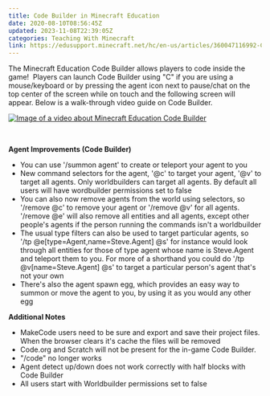 ```yaml
---
title: Code Builder in Minecraft Education
date: 2020-08-10T08:56:45Z
updated: 2023-11-08T22:39:05Z
categories: Teaching With Minecraft
link: https://edusupport.minecraft.net/hc/en-us/articles/360047116992-Code-Builder-in-Minecraft-Education
---
```


The Minecraft Education Code Builder allows players to code inside the game!  Players can launch Code Builder using "C" if you are using a mouse/keyboard or by pressing the agent icon next to pause/chat on the top center of the screen while on touch and the following screen will appear. Below is a walk-through video guide on Code Builder.

[![Image of a video about Minecraft Education Code Builder](https://edusupport.minecraft.net/hc/article_attachments/20761249841428)](https://youtu.be/pPkir8wNktY)

 

**Agent Improvements (Code Builder)**

- You can use '/summon agent' to create or teleport your agent to you
- New command selectors for the agent, '@c' to target your agent, '@v' to target all agents. Only worldbuilders can target all agents. By default all users will have wordbuilder permissions set to false
- You can also now remove agents from the world using selectors, so '/remove @c' to remove your agent or '/remove @v' for all agents. '/remove @e' will also remove all entities and all agents, except other people's agents if the person running the commands isn't a worldbuilder
- The usual type filters can also be used to target particular agents, so '/tp @e\[type=Agent,name=Steve.Agent\] @s' for instance would look through all entities for those of type agent whose name is Steve.Agent and teleport them to you. For more of a shorthand you could do '/tp @v\[name=Steve.Agent\] @s' to target a particular person's agent that's not your own
- There's also the agent spawn egg, which provides an easy way to summon or move the agent to you, by using it as you would any other egg

**Additional Notes**

- MakeCode users need to be sure and export and save their project files. When the browser clears it's cache the files will be removed
- Code.org and Scratch will not be present for the in-game Code Builder. 
- "/code" no longer works
- Agent detect up/down does not work correctly with half blocks with Code Builder
- All users start with Worldbuilder permissions set to false
